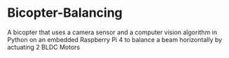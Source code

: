 # Bicopter-Balancing
A bicopter that uses a camera sensor and a computer vision algorithm in Python on an embedded Raspberry Pi 4 to balance a beam horizontally by actuating 2 BLDC Motors
